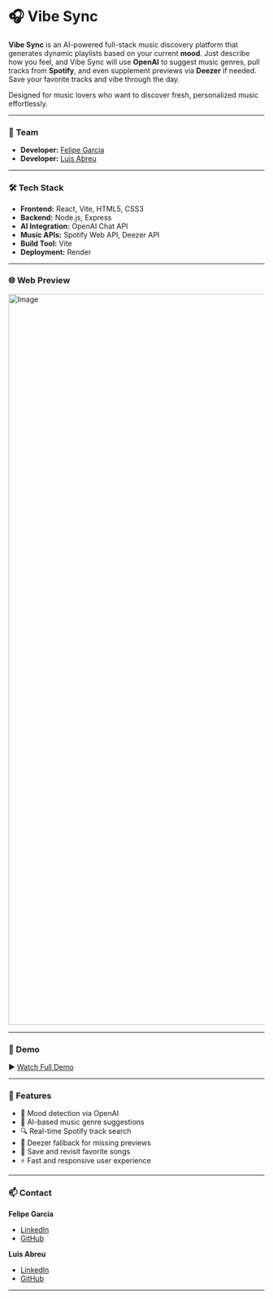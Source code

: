 # 🎧 Vibe Sync

**Vibe Sync** is an AI-powered full-stack music discovery platform that generates dynamic playlists based on your current **mood**. Just describe how you feel, and Vibe Sync will use **OpenAI** to suggest music genres, pull tracks from **Spotify**, and even supplement previews via **Deezer** if needed. Save your favorite tracks and vibe through the day.  

Designed for music lovers who want to discover fresh, personalized music effortlessly.

---

### 👥 Team

- **Developer:** [Felipe Garcia](https://www.linkedin.com/in/felipe-garcia-136448316/)
- **Developer:** [Luis Abreu](https://www.linkedin.com/in/luis-g-abreu/)

---

### 🛠 Tech Stack

- **Frontend:** React, Vite, HTML5, CSS3  
- **Backend:** Node.js, Express  
- **AI Integration:** OpenAI Chat API  
- **Music APIs:** Spotify Web API, Deezer API  
- **Build Tool:** Vite  
- **Deployment:** Render  

---

### 🌐 Web Preview

<img width="1438" alt="Image" src="https://github.com/user-attachments/assets/f8bd87a3-7aa0-4b63-a2d7-8774f0b01a53" />

---

### 🎥 Demo

▶️ [Watch Full Demo](https://youtu.be/36oDfmwrk-M)

---

### 🚀 Features

- 🧠 Mood detection via OpenAI
- 🎵 AI-based music genre suggestions
- 🔍 Real-time Spotify track search
- 🔁 Deezer fallback for missing previews
- 💾 Save and revisit favorite songs
- ⚡ Fast and responsive user experience

---

### 📫 Contact

**Felipe Garcia**  
- [LinkedIn](https://www.linkedin.com/in/felipe-garcia-136448316/)  
- [GitHub](https://github.com/jfelipe75)

**Luis Abreu**  
- [LinkedIn](https://www.linkedin.com/in/luis-g-abreu/)  
- [GitHub](https://github.com/luisabreu000)

---
